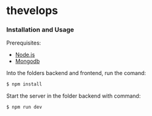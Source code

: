 # thevelops

### Installation and Usage

Prerequisites: 
* [Node.js](https://nodejs.org/en/)
* [Mongodb](https://www.mongodb.com/) 

Into the folders backend and frontend, run the comand:
```sh
$ npm install 
```
 
Start the server in the folder backend with command:
 ```sh
 $ npm run dev
 ```

